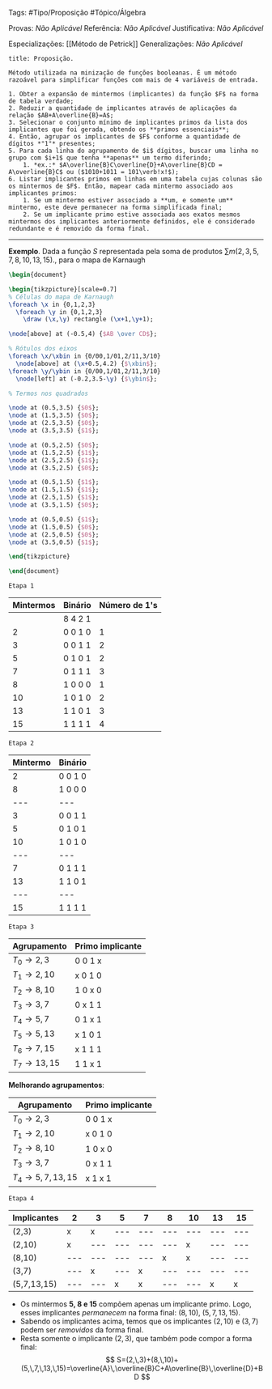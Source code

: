 Tags: #Tipo/Proposição #Tópico/Álgebra

Provas: _Não Aplicável_
Referência: _Não Aplicável_
Justificativa: _Não Aplicável_

Especializações: [[Método de Petrick]]
Generalizações: _Não Aplicável_

```ad-question
title: Proposição.

Método utilizada na minização de funções booleanas. É um método razoável para simplificar funções com mais de 4 variáveis de entrada.

1. Obter a expansão de mintermos (implicantes) da função $F$ na forma de tabela verdade;
2. Reduzir a quantidade de implicantes através de aplicações da relação $AB+A\overline{B}=A$;
3. Selecionar o conjunto mínimo de implicantes primos da lista dos implicantes que foi gerada, obtendo os **primos essenciais**;
4. Então, agrupar os implicantes de $F$ conforme a quantidade de dígitos *"1"* presentes;
5. Para cada linha do agrupamento de $i$ dígitos, buscar uma linha no grupo com $i+1$ que tenha **apenas** um termo diferindo;
	1. *ex.:* $A\overline{B}C\overline{D}+A\overline{B}CD = A\overline{B}C$ ou ($1010+1011 = 101\verb!x!$);
6. Listar implicantes primos em linhas em uma tabela cujas colunas são os mintermos de $F$. Então, mapear cada mintermo associado aos implicantes primos:
	1. Se um mintermo estiver associado a **um, e somente um** mintermo, este deve permanecer na forma simplificada final;
	2. Se um implicante primo estive associada aos exatos mesmos mintermos dos implicantes anteriormente definidos, ele é considerado redundante e é removido da forma final.
```

---

**Exemplo**. Dada a função $S$ representada pela soma de produtos $\sum m(2,\,3,\,5,\,7,\,8,\,10,\,13,\,15)$., para o mapa de Karnaugh
```tikz
\begin{document}

\begin{tikzpicture}[scale=0.7]
% Células do mapa de Karnaugh
\foreach \x in {0,1,2,3}
  \foreach \y in {0,1,2,3}
    \draw (\x,\y) rectangle (\x+1,\y+1);

\node[above] at (-0.5,4) {$AB \over CD$};

% Rótulos dos eixos
\foreach \x/\xbin in {0/00,1/01,2/11,3/10}
  \node[above] at (\x+0.5,4.2) {$\xbin$};
\foreach \y/\ybin in {0/00,1/01,2/11,3/10}
  \node[left] at (-0.2,3.5-\y) {$\ybin$};

% Termos nos quadrados

\node at (0.5,3.5) {$0$};
\node at (1.5,3.5) {$0$};
\node at (2.5,3.5) {$0$};
\node at (3.5,3.5) {$1$};

\node at (0.5,2.5) {$0$};
\node at (1.5,2.5) {$1$};
\node at (2.5,2.5) {$1$};
\node at (3.5,2.5) {$0$};

\node at (0.5,1.5) {$1$};
\node at (1.5,1.5) {$1$};
\node at (2.5,1.5) {$1$};
\node at (3.5,1.5) {$0$};

\node at (0.5,0.5) {$1$};
\node at (1.5,0.5) {$0$};
\node at (2.5,0.5) {$0$};
\node at (3.5,0.5) {$1$};

\end{tikzpicture}

\end{document}
```
	Etapa 1

| Mintermos | Binário | Número de 1's |
|---|---|---|
| |8 4 2 1| |
| 2 | 0 0 1 0 | 1 |
| 3 | 0 0 1 1 | 2 |
| 5 | 0 1 0 1 | 2 |
| 7 | 0 1 1 1 | 3 |
| 8 | 1 0 0 0 | 1 |
| 10 | 1 0 1 0 | 2 |
| 13 | 1 1 0 1 | 3 |
| 15 | 1 1 1 1 | 4 |

	Etapa 2

| Mintermo | Binário |
|---|---|
| 2 | 0 0 1 0 |
| 8 | 1 0 0 0 |
|---|---|
| 3 | 0 0 1 1 | 
| 5 | 0 1 0 1 |
| 10 | 1 0 1 0 |
|---|---|
| 7 | 0 1 1 1 |
| 13 | 1 1 0 1 |
|---|---|
| 15 | 1 1 1 1 |

	Etapa 3

| Agrupamento | Primo implicante |
|---|---|
|$T_{0} \to 2,3$| 0 0 1 x |
|$T_{1} \to 2,10$| x 0 1 0 |
|$T_{2} \to 8,10$| 1 0 x 0 |
|$T_{3} \to 3,7$| 0 x 1 1 |
|$T_{4} \to 5,7$| 0 1 x 1 |
|$T_{5} \to 5,13$| x 1 0 1 |
|$T_{6} \to 7,15$| x 1 1 1 |
|$T_{7} \to 13,15$| 1 1 x 1 |

**Melhorando agrupamentos**:

| Agrupamento | Primo implicante |
|---|---|
|$T_{0} \to 2,3$| 0 0 1 x |
|$T_{1} \to 2,10$| x 0 1 0 |
|$T_{2} \to 8,10$| 1 0 x 0 |
|$T_{3} \to 3,7$| 0 x 1 1 |
|$T_{4} \to 5,7,13,15$| x 1 x 1 |

	Etapa 4

| Implicantes | 2 | 3 | 5 | 7|8|10|13|15|
|---|--- |--- |--- |---|---|---|---|---|
|(2,3)| x | x |--- |---|---|---|---|---|
|(2,10)| x |--- |--- |---|---| x |---|---|
|(8,10)|--- |--- |--- |---| x | x |---|---|
|(3,7)|--- | x |---| x |---|---|---|---|
|(5,7,13,15)|--- |--- | x | x |---|---| x | x |

- Os mintermos **5, 8 e 15** compõem apenas um implicante primo. Logo, esses implicantes *permanecem* na forma final: $(8,\,10),\;(5,\,7,\,13,\,15).$ 
- Sabendo os implicantes acima, temos que os implicantes $(2,\,10)$ e $(3,\,7)$ podem ser *removidos* da forma final.
- Resta somente o implicante $(2,\,3)$, que também pode compor a forma final:
$$
S=(2,\,3)+(8,\,10)+(5,\,7,\,13,\,15)=\overline{A}\,\overline{B}C+A\overline{B}\,\overline{D}+BD
$$